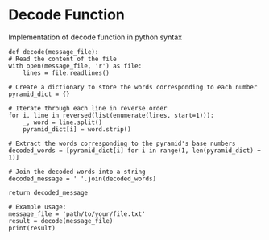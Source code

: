 # Decode Function 
Implementation of decode function in python syntax 

    def decode(message_file):
    # Read the content of the file
    with open(message_file, 'r') as file:
        lines = file.readlines()

    # Create a dictionary to store the words corresponding to each number
    pyramid_dict = {}
    
    # Iterate through each line in reverse order
    for i, line in reversed(list(enumerate(lines, start=1))):
        _, word = line.split()
        pyramid_dict[i] = word.strip()

    # Extract the words corresponding to the pyramid's base numbers
    decoded_words = [pyramid_dict[i] for i in range(1, len(pyramid_dict) + 1)]

    # Join the decoded words into a string
    decoded_message = ' '.join(decoded_words)

    return decoded_message
    
    # Example usage:
    message_file = 'path/to/your/file.txt'
    result = decode(message_file)
    print(result)

